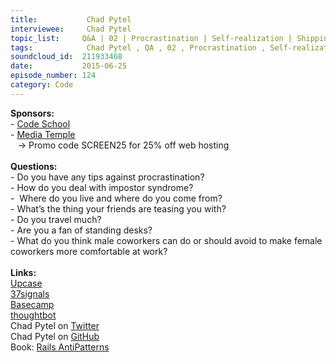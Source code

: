 ```yaml
--- 
title:           Chad Pytel 
interviewee:     Chad Pytel 
topic_list:     Q&A | 02 | Procrastination | Self-realization | Shipping everyday | Impostor syndrome | Growing up | Education | Discrimination | Comedy | Traveling | Status quo | Female coworkers | Minority status
tags:            Chad Pytel , QA , 02 , Procrastination , Self-realization , Shipping everyday , Impostor syndrome , Growing up , Education , Discrimination , Comedy , Traveling , Status quo , Female coworkers , Minority status
soundcloud_id:  211933468
date:           2015-06-25
episode_number: 124
category: Code
---
```


<p class="show_notes_display"><b>Sponsors:<br></b>- <a rel="nofollow" target="_blank" href="https://www.codeschool.com/">Code School</a><b><br></b>- <a rel="nofollow" target="_blank" href="http://mediatemple.net/?utm_source=BetweenScreens&amp;utm_medium=podcast&amp;utm_campaign=SCREEN25">Media Temple</a><b><br></b>   -&gt; Promo code SCREEN25 for 25% off web hosting<br><b><br>Questions:</b><br>- Do you have any tips against procrastination?<br>- How do you deal with impostor syndrome?<br>-  Where do you live and where do you come from?<br>- What’s the thing your friends are teasing you with?<br>- Do you travel much?<br>- Are you a fan of standing desks?<br>- What do you think male coworkers can do or should avoid to make female coworkers more comfortable at work?<br><br><b>Links:<br></b><a rel="nofollow" target="_blank" href="https://upcase.com/">Upcase</a><br><a rel="nofollow" target="_blank" href="https://signalvnoise.com/">37signals</a><br><a rel="nofollow" target="_blank" href="https://basecamp.com/">Basecamp</a><br><a rel="nofollow" target="_blank" href="https://thoughtbot.com/">thoughtbot</a><br>Chad Pytel on <a rel="nofollow" target="_blank" href="https://twitter.com/cpytel">Twitter</a><br>Chad Pytel on <a rel="nofollow" target="_blank" href="https://github.com/cpytel">GitHub</a><br>Book: <a rel="nofollow" target="_blank" href="http://railsantipatterns.com/">Rails AntiPatterns</a><br></p>

